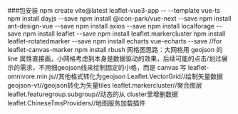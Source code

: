 ###包安装
npm create vite@latest leaflet-vue3-app  -- --template vue-ts
npm install dayjs --save
npm install @icon-park/vue-next --save
npm install ant-design-vue --save
npm install axios --save
npm install localforage --save
npm install leaflet --save
npm install leaflet.markercluster
npm install leaflet-rotatedmarker --save
npm install echarts vue-echarts --save
//for leaflet-canvas-marker
npm install rbush
网格图思路：大网格用 geojson 的 line 属性直接画，小网格考虑到本身是数据驱动的效果，后续可能的点击/划过展示的需求，不用细geojson线来绘制固定的小格，而是 canvas 写
leaflet-omnivore.min.js//其他格式转化为geojson
Leaflet.VectorGrid//绘制矢量数据
geojson-vt//geojson转化为矢量tiles
leaflet.markercluster//聚合图层
leaflet.featuregroup.subgroup//动态的从 cluster里增删数据
leaflet.ChineseTmsProviders//地图服务加载插件